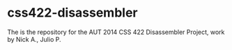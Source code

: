 css422-disassembler
===================

The is the repository for the AUT 2014 CSS 422 Disassembler Project, work by Nick A., Julio P.
